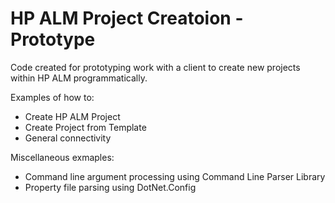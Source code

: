 # HP ALM Project Creatoion - Prototype

Code created for prototyping work with a client to create new projects within HP ALM programmatically.

Examples of how to:
- Create HP ALM Project
- Create Project from Template
- General connectivity

Miscellaneous exmaples:
- Command line argument processing using Command Line Parser Library
- Property file parsing using DotNet.Config
